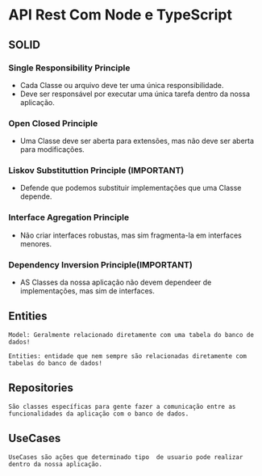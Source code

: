 # API Rest Com Node e TypeScript

## SOLID

### Single Responsibility Principle
- Cada Classe ou arquivo deve ter uma única responsibilidade.
- Deve ser responsável por executar uma única tarefa dentro da nossa aplicação.

### Open Closed Principle
  
- Uma Classe deve ser aberta para extensões, mas não deve ser aberta para modificações.
  
### Liskov Substituttion Principle (IMPORTANT)

- Defende que podemos substituir implementações que uma Classe depende.
  
### Interface Agregation Principle

- Não criar interfaces robustas, mas sim fragmenta-la em interfaces menores.

### Dependency Inversion Principle(IMPORTANT)

- AS Classes da nossa aplicação não devem dependeer de implementações, mas sim de interfaces.

## Entities
    Model: Geralmente relacionado diretamente com uma tabela do banco de dados!
    
    Entities: entidade que nem sempre são relacionadas diretamente com tabelas do banco de dados!

## Repositories
    São classes específicas para gente fazer a comunicação entre as funcionalidades da aplicação com o banco de dados.

## UseCases
    UseCases são ações que determinado tipo  de usuario pode realizar dentro da nossa aplicação.
